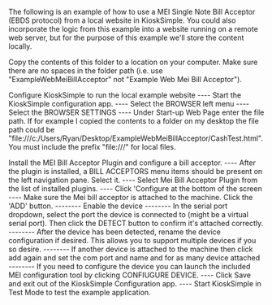 The following is an example of how to use a MEI Single Note Bill Acceptor (EBDS protocol) from a local website in KioskSimple.  You could also incorporate the logic from this example into a website running on a remote web server, but for the purpose of this example we'll store the content locally.

Copy the contents of this folder to a location on your computer.  Make sure there are no spaces in the folder path (i.e. use "ExampleWebMeiBillAcceptor" not "Example Web Mei Bill Acceptor").

Configure KioskSimple to run the local example website
---- Start the KioskSimple configuration app.
---- Select the BROWSER left menu 
---- Select the BROWSER SETTINGS
---- Under Start-up Web Page enter the file path.  If for example I copied the contents to a folder on my desktop the file path could be "file:///c:/Users/Ryan/Desktop/ExampleWebMeiBillAcceptor/CashTest.html".  You must include the prefix "file:///" for local files.


Install the MEI Bill Acceptor Plugin and configure a bill acceptor. 
---- After the plugin is installed, a BILL ACCEPTORS menu items should be present on the left navigation pane. Select it. 
---- Select Mei Bill Acceptor Plugin from the list of installed plugins. 
---- Click 'Configure at the bottom of the screen
---- Make sure the Mei bill acceptor is attached to the machine. Click the 'ADD' button. 
-------- Enable the device
-------- In the serial port dropdown, select the port the device is connected to (might be a virtual serial port). Then click the DETECT button to confirm it's attached correctly.
-------- After the device has been detected, rename the device configuration if desired. This allows you to support multiple devices if you so desire.
-------- If another device is attached to the machine then click add again and set the com port and name and for as many device attached
-------- If you need to configure the device you can launch the included MEI configuration tool by clicking CONFIUGURE DEVICE.
---- Click Save and exit out of the KioskSimple Configuration app.
---- Start KioskSimple in Test Mode to test the example application.
